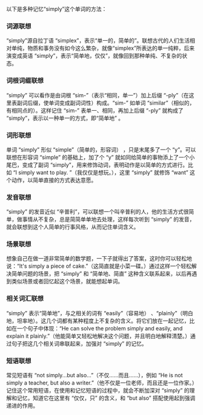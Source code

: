 以下是多种记忆“simply”这个单词的方法：

### 词源联想
“simply”源自拉丁语 “simplex”，表示“单一的，简单的”。联想古代的人们生活相对单纯，物质和事务没有如今这么繁杂，就像“simplex”所表达的单一纯粹，后来演变成英语 “simply”，表示“简单地，仅仅”，就像回到那种单纯、不复杂的状态。 

### 词根词缀联想 
“simply” 可以看作是由词根 “sim-”（表示“相同，单一”）加上后缀 “-ply”（在这里表副词后缀，使单词变成副词词性）构成。“sim-” 如单词 “similar”（相似的，有相同点的）。这样记住 “sim-” 表单一、相同，再加上后缀 “-ply” 就构成了 “simply”，表示以一种单一的方式，即“简单地” 。 

### 词形联想
单词 “simply” 形似 “simple”（简单的，形容词） ，只是末尾多了一个 “y”。可以联想在形容词 “simple” 的基础上，加了个 “y” 就如同给简单的事物添上了一个小尾巴，变成了副词 “simply”，用来修饰动词，表明动作是以简单的方式进行。比如 “I simply want to play. ”（我仅仅是想玩。），这里 “simply” 就修饰 “want” 这个动作，以简单直接的方式表达意愿。 

### 发音联想
“simply” 的发音近似 “辛普利”，可以联想一个叫辛普利的人，他的生活方式很简单，做事情从不复杂，总是简简单单地去处理，这样每次听到 “simply” 的发音，就会联想到这个人简单的行事风格，从而记住单词含义。 

### 场景联想
想象自己在做一道非常简单的数学题，一下子就得出了答案，这时你可以轻松地说：“It's simply a piece of cake.”（这简直就是小菜一碟。）通过这样一个轻松解决简单问题的场景，把 “simply” 和 “简单地、简直” 这种含义联系起来，以后再遇到类似场景或者回忆起这个场景，就能想起单词。 

### 相关词汇联想 
“simply” 表示“简单地”，与之相关的词有 “easily”（容易地） 、“plainly”（明白地，坦率地）。这几个词都有某种程度上不复杂的含义。将它们放在一起记忆，比如在一个句子中体现：“He can solve the problem simply and easily, and explain it plainly.”（他能简单又轻松地解决这个问题，并且明白地解释清楚。）通过句子把这几个相关词串联起来，加强对 “simply” 的记忆。 

### 短语联想
常见短语有 “not simply...but also...”（不仅……而且……），例如 “He is not simply a teacher, but also a writer.”（他不仅是一位老师，而且还是一位作家。）记住这个常用短语，在使用和记忆短语的过程中，就会不断加深对 “simply” 的理解和记忆，知道它在这里有 “仅仅，只” 的含义，和 “but also” 搭配使用起到强调递进的作用。 
